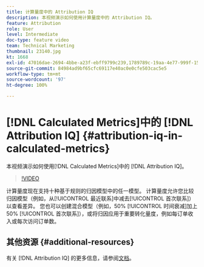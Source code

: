 ```yaml
---
title: 计算量度中的 Attribution IQ
description: 本视频演示如何使用计算量度中的 Attribution IQ。
feature: Attribution
role: User
level: Intermediate
doc-type: feature video
team: Technical Marketing
thumbnail: 23140.jpg
kt: 1668
exl-id: 47016dae-2694-4bbe-a23f-ebff9799c239,1789789c-19aa-4e77-999f-15fa11b7f858
source-git-commit: 84984ad9bf65cfc69117e40ac0e0cfe503cac5e5
workflow-type: tm+mt
source-wordcount: '97'
ht-degree: 100%

---
```


# [!DNL Calculated Metrics]中的 [!DNL Attribution IQ] {#attribution-iq-in-calculated-metrics}

本视频演示如何使用[!DNL Calculated Metrics]中的 [!DNL Attribution IQ]。

>[!VIDEO](https://video.tv.adobe.com/v/23140/?quality=12&learn=on)

计算量度现在支持十种基于规则的归因模型中的任一模型。 计算量度允许您比较归因模型（例如，从[!UICONTROL 最近联系]中减去[!UICONTROL 首次联系]）以查看差异。 您也可以创建混合模型（例如，50% [!UICONTROL 时间衰减]加上 50% [!UICONTROL 首次联系]），或将归因应用于重要转化量度，例如每订单收入或每次访问订单数。

## 其他资源 {#additional-resources}

有关 [!DNL Attribution IQ] 的更多信息，请参阅[文档](https://experienceleague.adobe.com/docs/analytics/analyze/analysis-workspace/attribution/overview.html)。
